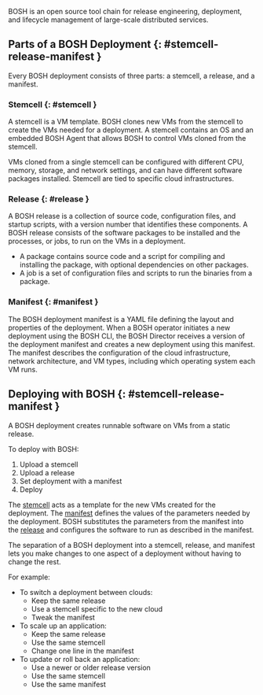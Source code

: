 BOSH is an open source tool chain for release engineering, deployment, and
lifecycle management of large-scale distributed services.

## Parts of a BOSH Deployment {: #stemcell-release-manifest }

Every BOSH deployment consists of three parts: a stemcell, a release, and a
manifest.

### Stemcell {: #stemcell }

A stemcell is a VM template.
BOSH clones new VMs from the stemcell to create the VMs needed for a deployment.
A stemcell contains an OS and an embedded BOSH Agent that allows BOSH to control
VMs cloned from the stemcell.

VMs cloned from a single stemcell can be configured with different CPU, memory,
storage, and network settings, and can have different software packages
installed.
Stemcell are tied to specific cloud infrastructures.

### Release {: #release }

A BOSH release is a collection of source code, configuration files, and startup
scripts, with a version number that identifies these components.
A BOSH release consists of the software packages to be installed and the
processes, or jobs, to run on the VMs in a deployment.

* A package contains source code and a script for compiling and installing the
package, with optional dependencies on other packages.
* A job is a set of configuration files and scripts to run the binaries from a
package.

### Manifest {: #manifest }

The BOSH deployment manifest is a YAML file defining the layout and properties
of the deployment.
When a BOSH operator initiates a new deployment using the BOSH CLI, the BOSH
Director receives a version of the deployment manifest and creates a new
deployment using this manifest.
The manifest describes the configuration of the cloud infrastructure, network
architecture, and VM types, including which operating system each VM runs.

## Deploying with BOSH {: #stemcell-release-manifest }

A BOSH deployment creates runnable software on VMs from a static release.

To deploy with BOSH:

1. Upload a stemcell
1. Upload a release
1. Set deployment with a manifest
1. Deploy

The [stemcell](#stemcell) acts as a template for the new VMs created for the
deployment.
The [manifest](#manifest) defines the values of the parameters needed by the
deployment.
BOSH substitutes the parameters from the manifest into the [release](#release)
and configures the software to run as described in the manifest.

The separation of a BOSH deployment into a stemcell, release, and manifest lets
you make changes to one aspect of a deployment without having to change the
rest.

For example:

* To switch a deployment between clouds:
    * Keep the same release
    * Use a stemcell specific to the new cloud
    * Tweak the manifest
* To scale up an application:
    * Keep the same release
    * Use the same stemcell
    * Change one line in the manifest
* To update or roll back an application:
    * Use a newer or older release version
    * Use the same stemcell
    * Use the same manifest
